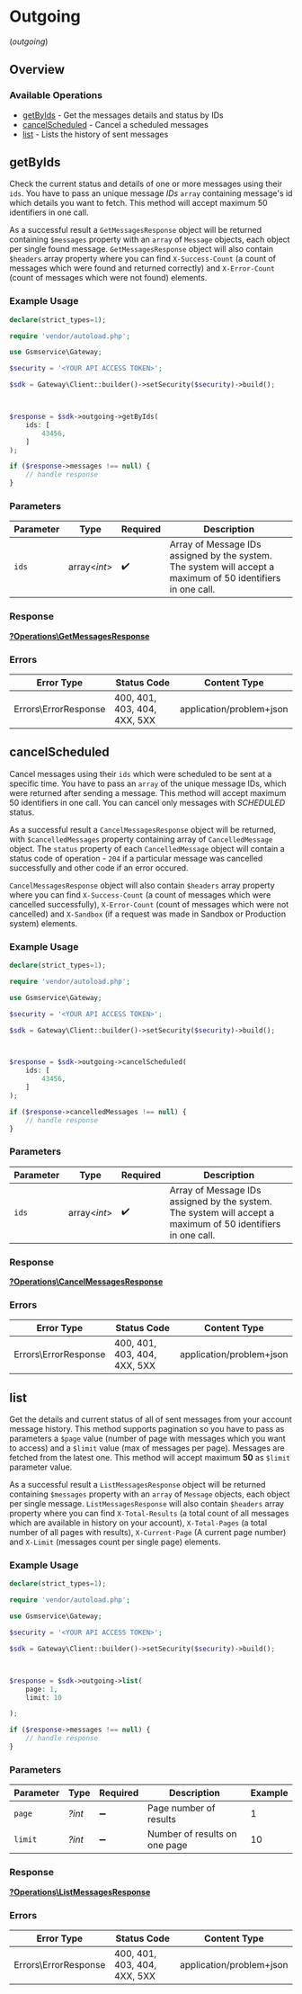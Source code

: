 # Outgoing
(*outgoing*)

## Overview

### Available Operations

* [getByIds](#getbyids) - Get the messages details and status by IDs
* [cancelScheduled](#cancelscheduled) - Cancel a scheduled messages
* [list](#list) - Lists the history of sent messages

## getByIds

Check the current status and details of one or more messages using their `ids`. You have to pass an unique message *IDs* `array` containing message's id which details you want to fetch. This method will accept maximum 50 identifiers in one call.

As a successful result a `GetMessagesResponse` object will be returned containing `$messages` property with an `array` of `Message` objects, each object per single found message. `GetMessagesResponse` object will also contain `$headers` array property where you can find `X-Success-Count` (a count of messages which were found and returned correctly) and `X-Error-Count` (count of messages which were not found) elements.

### Example Usage

```php
declare(strict_types=1);

require 'vendor/autoload.php';

use Gsmservice\Gateway;

$security = '<YOUR API ACCESS TOKEN>';

$sdk = Gateway\Client::builder()->setSecurity($security)->build();



$response = $sdk->outgoing->getByIds(
    ids: [
        43456,
    ]
);

if ($response->messages !== null) {
    // handle response
}
```

### Parameters

| Parameter                                                                                                    | Type                                                                                                         | Required                                                                                                     | Description                                                                                                  |
| ------------------------------------------------------------------------------------------------------------ | ------------------------------------------------------------------------------------------------------------ | ------------------------------------------------------------------------------------------------------------ | ------------------------------------------------------------------------------------------------------------ |
| `ids`                                                                                                        | array<*int*>                                                                                                 | :heavy_check_mark:                                                                                           | Array of Message IDs assigned by the system. The system will accept a maximum of 50 identifiers in one call. |

### Response

**[?Operations\GetMessagesResponse](../../Models/Operations/GetMessagesResponse.md)**

### Errors

| Error Type                   | Status Code                  | Content Type                 |
| ---------------------------- | ---------------------------- | ---------------------------- |
| Errors\ErrorResponse         | 400, 401, 403, 404, 4XX, 5XX | application/problem+json     |

## cancelScheduled

Cancel messages using their `ids` which were scheduled to be sent at a specific time. You have to pass an `array` of the unique message IDs, which were returned after sending a message. This method will accept maximum 50 identifiers in one call. You can cancel only messages with *SCHEDULED* status.
 
As a successful result a `CancelMessagesResponse` object will be returned, with `$cancelledMessages` property containing array of `CancelledMessage` object. The `status` property of each `CancelledMessage` object will contain a status code of operation - `204` if a particular message was cancelled successfully and other code if an error occured.
 
`CancelMessagesResponse` object will also contain `$headers` array property where you can find `X-Success-Count` (a count of messages which were cancelled successfully), `X-Error-Count` (count of messages which were not cancelled) and `X-Sandbox` (if a request was made in Sandbox or Production system) elements.

### Example Usage

```php
declare(strict_types=1);

require 'vendor/autoload.php';

use Gsmservice\Gateway;

$security = '<YOUR API ACCESS TOKEN>';

$sdk = Gateway\Client::builder()->setSecurity($security)->build();



$response = $sdk->outgoing->cancelScheduled(
    ids: [
        43456,
    ]
);

if ($response->cancelledMessages !== null) {
    // handle response
}
```

### Parameters

| Parameter                                                                                                    | Type                                                                                                         | Required                                                                                                     | Description                                                                                                  |
| ------------------------------------------------------------------------------------------------------------ | ------------------------------------------------------------------------------------------------------------ | ------------------------------------------------------------------------------------------------------------ | ------------------------------------------------------------------------------------------------------------ |
| `ids`                                                                                                        | array<*int*>                                                                                                 | :heavy_check_mark:                                                                                           | Array of Message IDs assigned by the system. The system will accept a maximum of 50 identifiers in one call. |

### Response

**[?Operations\CancelMessagesResponse](../../Models/Operations/CancelMessagesResponse.md)**

### Errors

| Error Type                   | Status Code                  | Content Type                 |
| ---------------------------- | ---------------------------- | ---------------------------- |
| Errors\ErrorResponse         | 400, 401, 403, 404, 4XX, 5XX | application/problem+json     |

## list

Get the details and current status of all of sent messages from your account message history. This method supports pagination so you have to pass as parameters a `$page` value (number of page with messages which you want to access) and a `$limit` value (max of messages per page). Messages are fetched from the latest one. This method will accept maximum **50** as `$limit` parameter value.

As a successful result a `ListMessagesResponse` object will be returned containing `$messages` property with an `array` of `Message` objects, each object per single message. `ListMessagesResponse` will also contain `$headers` array property where you can find `X-Total-Results` (a total count of all messages which are available in history on your account), `X-Total-Pages` (a total number of all pages with results), `X-Current-Page` (A current page number) and `X-Limit` (messages count per single page) elements.

### Example Usage

```php
declare(strict_types=1);

require 'vendor/autoload.php';

use Gsmservice\Gateway;

$security = '<YOUR API ACCESS TOKEN>';

$sdk = Gateway\Client::builder()->setSecurity($security)->build();



$response = $sdk->outgoing->list(
    page: 1,
    limit: 10

);

if ($response->messages !== null) {
    // handle response
}
```

### Parameters

| Parameter                     | Type                          | Required                      | Description                   | Example                       |
| ----------------------------- | ----------------------------- | ----------------------------- | ----------------------------- | ----------------------------- |
| `page`                        | *?int*                        | :heavy_minus_sign:            | Page number of results        | 1                             |
| `limit`                       | *?int*                        | :heavy_minus_sign:            | Number of results on one page | 10                            |

### Response

**[?Operations\ListMessagesResponse](../../Models/Operations/ListMessagesResponse.md)**

### Errors

| Error Type                   | Status Code                  | Content Type                 |
| ---------------------------- | ---------------------------- | ---------------------------- |
| Errors\ErrorResponse         | 400, 401, 403, 404, 4XX, 5XX | application/problem+json     |
